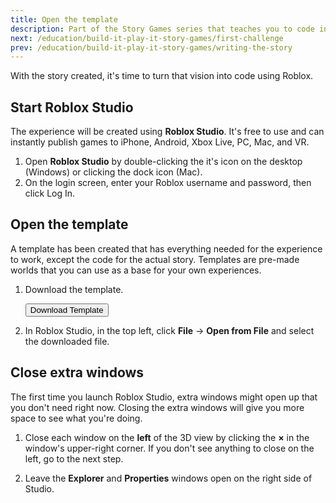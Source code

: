 ```yaml
---
title: Open the template
description: Part of the Story Games series that teaches you to code in Roblox. Open the template used to code the story game experience.
next: /education/build-it-play-it-story-games/first-challenge
prev: /education/build-it-play-it-story-games/writing-the-story
---
```


With the story created, it's time to turn that vision into code using Roblox.

## Start Roblox Studio

The experience will be created using **Roblox Studio**. It's free to use and can instantly publish games to iPhone, Android, Xbox Live, PC, Mac, and VR.

1. Open **Roblox Studio** by double-clicking the it's icon on the desktop (Windows) or clicking the dock icon (Mac).
2. On the login screen, enter your Roblox username and password, then click Log In.

## Open the template

A template has been created that has everything needed for the experience to work, except the code for the actual story. Templates are pre-made worlds that you can use as a base for your own experiences.

1. Download the template.

   <a href="../../assets/education/story-games/Story_Games_Template.rbxl">
   <Button variant="contained">Download Template</Button>
   </a>

2. In Roblox Studio, in the top left, click **File** &rarr; **Open from File** and select the downloaded file.

## Close extra windows

The first time you launch Roblox Studio, extra windows might open up that you don't need right now. Closing the extra windows will give you more space to see what you're doing.

1. Close each window on the **left** of the 3D view by clicking the **&times;** in the window's upper-right corner. If you don't see anything to close on the left, go to the next step.

2. Leave the **Explorer** and **Properties** windows open on the right side of Studio.

